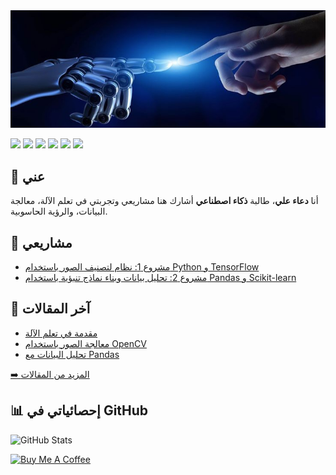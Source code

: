 <img src="image7.jpg" alt="Doaa Ali GitHub README header image">

<p>
<a href="https://twitter.com/yourprofile"><img src="https://img.shields.io/badge/twitter-%231DA1F2.svg?&style=for-the-badge&logo=twitter&logoColor=white" height=25></a>
<a href="https://www.linkedin.com/in/yourprofile"><img src="https://img.shields.io/badge/linkedin-%230077B5.svg?&style=for-the-badge&logo=linkedin&logoColor=white" height=25></a>
<a href="https://www.instagram.com/yourprofile"><img src="https://img.shields.io/badge/instagram-%23E4405F.svg?&style=for-the-badge&logo=instagram&logoColor=white" height=25></a>
<a href="https://www.youtube.com/@yourchannel"><img src="https://img.shields.io/badge/youtube-%2312100E.svg?&style=for-the-badge&logo=youtube&logoColor=white" height=25></a>
<a href="https://medium.com/@yourprofile"><img src="https://img.shields.io/badge/medium-%2312100E.svg?&style=for-the-badge&logo=medium&logoColor=white" height=25></a>
<a href="https://dev.to/yourprofile"><img src="https://img.shields.io/badge/DEV.TO-%230A0A0A.svg?&style=for-the-badge&logo=dev-dot-to&logoColor=white" height=25></a>
</p>

<h2>📌 عني</h2>
<p>أنا <b>دعاء علي</b>، طالبة <b>ذكاء اصطناعي</b> أشارك هنا مشاريعي وتجربتي في تعلم الآلة، معالجة البيانات، والرؤية الحاسوبية.</p>

<h2>📂 مشاريعي</h2>
<ul>
  <li><a href="https://github.com/yourusername/project1">مشروع 1: نظام لتصنيف الصور باستخدام Python و TensorFlow</a></li>
  <li><a href="https://github.com/yourusername/project2">مشروع 2: تحليل بيانات وبناء نماذج تنبؤية باستخدام Pandas و Scikit-learn</a></li>
</ul>

<h2>📝 آخر المقالات</h2>
<ul>
  <li><a href="https://yourblog.com/article1" target="_blank">مقدمة في تعلم الآلة</a></li>
  <li><a href="https://yourblog.com/article2" target="_blank">معالجة الصور باستخدام OpenCV</a></li>
  <li><a href="https://yourblog.com/article3" target="_blank">تحليل البيانات مع Pandas</a></li>
</ul>
<p><a href="https://yourblog.com">➡️ المزيد من المقالات</a></p>

<h2>📊 إحصائياتي في GitHub</h2>
<p>
<img src="https://github-readme-stats.vercel.app/api?username=yourusername&show_icons=true" alt="GitHub Stats">
</p>

<a href="https://www.buymeacoffee.com/yourusername" target="_blank">
    <img src="https://cdn.buymeacoffee.com/buttons/default-red.png" alt="Buy Me A Coffee" height="40" width="170" >
</a>
